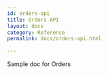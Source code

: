 ```yaml
---
id: orders-api
title: Orders API
layout: docs
category: Reference
permalink: docs/orders-api.html

---
```


Sample doc for Orders
